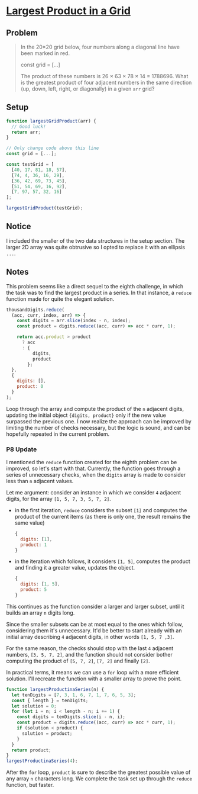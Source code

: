 # [Largest Product in a Grid](https://www.freecodecamp.org/learn/coding-interview-prep/project-euler/problem-11-largest-product-in-a-grid)

## Problem

> In the 20×20 grid below, four numbers along a diagonal line have been marked in red.
>
> const grid = [...]
>
> The product of these numbers is 26 × 63 × 78 × 14 = 1788696. What is the greatest product of four adjacent numbers in the same direction (up, down, left, right, or diagonally) in a given `arr` grid?

## Setup

```js
function largestGridProduct(arr) {
  // Good luck!
  return arr;
}

// Only change code above this line
const grid = [...];

const testGrid = [
  [40, 17, 81, 18, 57],
  [74, 4, 36, 16, 29],
  [36, 42, 69, 73, 45],
  [51, 54, 69, 16, 92],
  [7, 97, 57, 32, 16]
];

largestGridProduct(testGrid);
```

## Notice

I included the smaller of the two data structures in the setup section. The larger 2D array was quite obtrusive so I opted to replace it with an ellipsis `...`.

## Notes

This problem seems like a direct sequel to the eighth challenge, in which the task was to find the largest product in a series. In that instance, a `reduce` function made for quite the elegant solution.

```js
thousandDigits.reduce(
  (acc, curr, index, arr) => {
    const digits = arr.slice(index - n, index);
    const product = digits.reduce((acc, curr) => acc * curr, 1);

    return acc.product > product
      ? acc
      : {
          digits,
          product
        };
  },
  {
    digits: [],
    product: 0
  }
);
```

Loop through the array and compute the product of the `n` adjacent digits, updating the initial object `{digits, product}` only if the new value surpassed the previous one. I now realize the approach can be improved by limiting the number of checks necessary, but the logic is sound, and can be hopefully repeated in the current problem.

### P8 Update

I mentioned the `reduce` function created for the eighth problem can be improved, so let's start with that. Currently, the function goes through a series of unnecessary checks, when the `digits` array is made to consider less than `n` adjacent values.

Let me argument: consider an instance in which we consider `4` adjacent digits, for the array `[1, 5, 7, 3, 5, 7, 2]`.

- in the first iteration, `reduce` considers the subset `[1]` and computes the product of the current items (as there is only one, the result remains the same value)

  ```js
  {
    digits: [1],
    product: 1
  }
  ```

- in the iteration which follows, it considers `[1, 5]`, computes the product and finding it a greater value, updates the object.

  ```js
  {
    digits: [1, 5],
    product: 5
  }
  ```

This continues as the function consider a larger and larger subset, until it builds an array `n` digits long.

Since the smaller subsets can be at most equal to the ones which follow, considering them it's unnecessary. It'd be better to start already with an initial array describing `4` adjacent digits, in other words `[1, 5, 7 ,3]`.

For the same reason, the checks should stop with the last `4` adjacent numbers, `[3, 5, 7, 2]`, and the function should not consider bother computing the product of `[5, 7, 2]`, `[7, 2]` and finally `[2]`.

In practical terms, it means we can use a `for` loop with a more efficient solution. I'll recreate the function with a smaller array to prove the point.

```js
function largestProductinaSeries(n) {
  let tenDigits = [7, 3, 1, 6, 7, 1, 7, 6, 5, 3];
  const { length } = tenDigits;
  let solution = 0;
  for (let i = n; i < length - n; i += 1) {
    const digits = tenDigits.slice(i - n, i);
    const product = digits.reduce((acc, curr) => acc * curr, 1);
    if (solution < product) {
      solution = product;
    }
  }
  return product;
}
largestProductinaSeries(4);
```

After the `for` loop, `product` is sure to describe the greatest possible value of any array `n` characters long. We complete the task set up through the `reduce` function, but faster.
